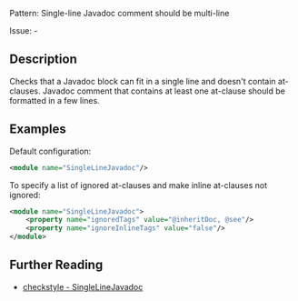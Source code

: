 Pattern: Single-line Javadoc comment should be multi-line

Issue: -

## Description

Checks that a Javadoc block can fit in a single line and doesn't contain at-clauses. Javadoc comment that contains at least one at-clause should be formatted in a few lines. 

## Examples

Default configuration: 


```xml
<module name="SingleLineJavadoc"/>
```
        

To specify a list of ignored at-clauses and make inline at-clauses not ignored: 


```xml
<module name="SingleLineJavadoc">
    <property name="ignoredTags" value="@inheritDoc, @see"/>
    <property name="ignoreInlineTags" value="false"/>
</module>
```

## Further Reading

* [checkstyle - SingleLineJavadoc](http://checkstyle.sourceforge.net/config_javadoc.html#SingleLineJavadoc)
